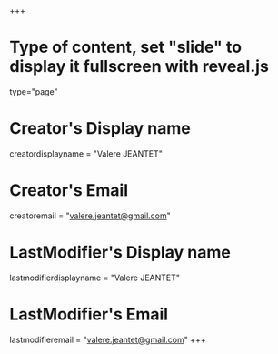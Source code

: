 +++
# Type of content, set "slide" to display it fullscreen with reveal.js
type="page"

# Creator's Display name
creatordisplayname = "Valere JEANTET"
# Creator's Email
creatoremail = "valere.jeantet@gmail.com"
# LastModifier's Display name
lastmodifierdisplayname = "Valere JEANTET"
# LastModifier's Email
lastmodifieremail = "valere.jeantet@gmail.com"
+++